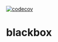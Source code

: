 [![codecov](https://codecov.io/gh/andela-cofor/blackbox/branch/master/graph/badge.svg)](https://codecov.io/gh/andela-cofor/blackbox)

# blackbox


